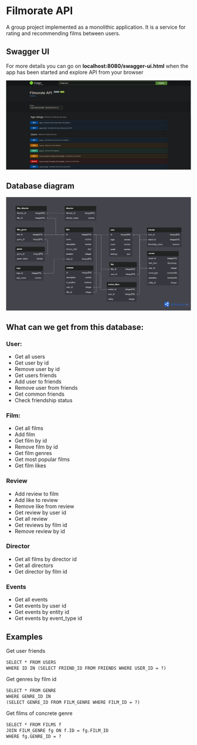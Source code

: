 # Filmorate API

A group project implemented as a monolithic application. It is a service for rating and recommending films between users.

## Swagger UI

For more details you can go on **localhost:8080/swagger-ui.html** when the app has been started
and explore API from your browser

![](swagger.png)

## Database diagram

![](schema.png)

## What can we get from this database:

### User:

+ Get all users
+ Get user by id
+ Remove user by id
+ Get users friends
+ Add user to friends
+ Remove user from friends
+ Get common friends
+ Check friendship status

### Film:

+ Get all films
+ Add film
+ Get film by id
+ Remove film by id
+ Get film genres
+ Get most popular films
+ Get film likes

### Review
+ Add review to film
+ Add like to review
+ Remove like from review
+ Get review by user id
+ Get all review
+ Get reviews by film id
+ Remove review by id

### Director
+ Get all films by director id
+ Get all directors
+ Get director by film id

### Events
+ Get all events
+ Get events by user id
+ Get events by entity id
+ Get events by event_type id

## Examples

Get user friends

```postgres-psql
SELECT * FROM USERS 
WHERE ID IN (SELECT FRIEND_ID FROM FRIENDS WHERE USER_ID = ?)
 ```

Get genres by film id

```postgres-psql
SELECT * FROM GENRE 
WHERE GENRE_ID IN 
(SELECT GENRE_ID FROM FILM_GENRE WHERE FILM_ID = ?)
 ```

Get films of concrete genre

```postgres-psql
SELECT * FROM FILMS f
JOIN FILM_GENRE fg ON f.ID = fg.FILM_ID
WHERE fg.GENRE_ID = ?
 ```
